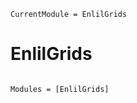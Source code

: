 ```@meta
CurrentModule = EnlilGrids
```

# EnlilGrids

```@index
```

```@autodocs
Modules = [EnlilGrids]
```
